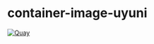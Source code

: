 # container-image-uyuni

[![Quay](https://img.shields.io/badge/Quay-osism%2Fuyuni-blue.svg)](https://quay.io/repository/osism/uyuni)
